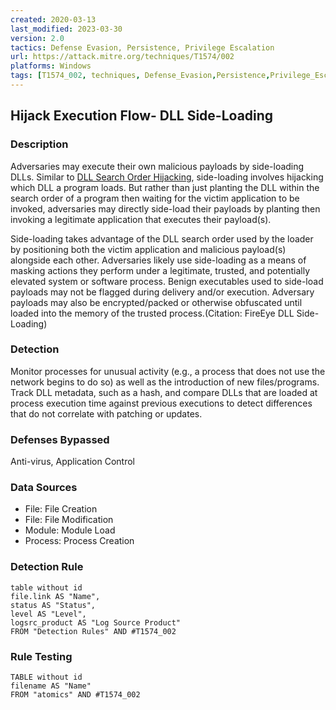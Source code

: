 ```yaml
---
created: 2020-03-13
last_modified: 2023-03-30
version: 2.0
tactics: Defense Evasion, Persistence, Privilege Escalation
url: https://attack.mitre.org/techniques/T1574/002
platforms: Windows
tags: [T1574_002, techniques, Defense_Evasion,Persistence,Privilege_Escalation]
---
```


## Hijack Execution Flow- DLL Side-Loading

### Description

Adversaries may execute their own malicious payloads by side-loading DLLs. Similar to [DLL Search Order Hijacking](https://attack.mitre.org/techniques/T1574/001), side-loading involves hijacking which DLL a program loads. But rather than just planting the DLL within the search order of a program then waiting for the victim application to be invoked, adversaries may directly side-load their payloads by planting then invoking a legitimate application that executes their payload(s).

Side-loading takes advantage of the DLL search order used by the loader by positioning both the victim application and malicious payload(s) alongside each other. Adversaries likely use side-loading as a means of masking actions they perform under a legitimate, trusted, and potentially elevated system or software process. Benign executables used to side-load payloads may not be flagged during delivery and/or execution. Adversary payloads may also be encrypted/packed or otherwise obfuscated until loaded into the memory of the trusted process.(Citation: FireEye DLL Side-Loading)

### Detection

Monitor processes for unusual activity (e.g., a process that does not use the network begins to do so) as well as the introduction of new files/programs. Track DLL metadata, such as a hash, and compare DLLs that are loaded at process execution time against previous executions to detect differences that do not correlate with patching or updates.

### Defenses Bypassed

Anti-virus, Application Control

### Data Sources

  - File: File Creation
  -  File: File Modification
  -  Module: Module Load
  -  Process: Process Creation
### Detection Rule

```dataview
table without id
file.link AS "Name",
status AS "Status",
level AS "Level",
logsrc_product AS "Log Source Product"
FROM "Detection Rules" AND #T1574_002
```

### Rule Testing

```dataview
TABLE without id
filename AS "Name"
FROM "atomics" AND #T1574_002
```
